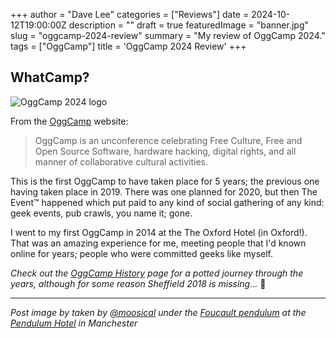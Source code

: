 +++
author = "Dave Lee"
categories = ["Reviews"]
date = 2024-10-12T19:00:00Z
description = ""
draft = true
featuredImage = "banner.jpg"
slug = "oggcamp-2024-review"
summary = "My review of OggCamp 2024."
tags = ["OggCamp"]
title = 'OggCamp 2024 Review'
+++

## WhatCamp?

![OggCamp 2024 logo](https://oggcamp.org/assets/img/oggcamp-2024-logo-150px.png "OggCamp 2024 logo")

From the [OggCamp](https://oggcamp.org/) website:

> OggCamp is an unconference celebrating Free Culture, Free and Open Source Software, hardware hacking, digital rights, and all manner of collaborative cultural activities.

This is the first OggCamp to have taken place for 5 years; the previous one having taken place in 2019.  There was one planned for 2020, but then The Event&trade; happened which put paid to any kind of social gathering of any kind: geek events, pub crawls, you name it; gone.

I went to my first OggCamp in 2014 at the The Oxford Hotel (in Oxford!).  That was an amazing experience for me, meeting people that I'd known online for years; people who were committed geeks like myself.

_Check out the [OggCamp History](https://oggcamp.org/history/) page for a potted journey through the years, although for some reason Sheffield 2018 is missing..._ :thinking:


---

_Post image by taken by [@moosical](https://mastodon.me.uk/@moosical) under the [Foucault pendulum](https://en.wikipedia.org/wiki/Foucault_pendulum) at the [Pendulum Hotel](https://www.pendulumhotel.co.uk/) in Manchester_
